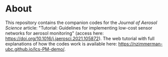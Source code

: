 # About
This repository contains the companion codes for the _Journal of Aerosol Science_ article: "Tutorial: Guidelines for implementing low-cost sensor networks for aerosol monitoring" (access here: https://doi.org/10.1016/j.jaerosci.2021.105872). The web tutorial with full explanations of how the codes work is available here: https://nzimmerman-ubc.github.io/lcs-PM-demo/.


